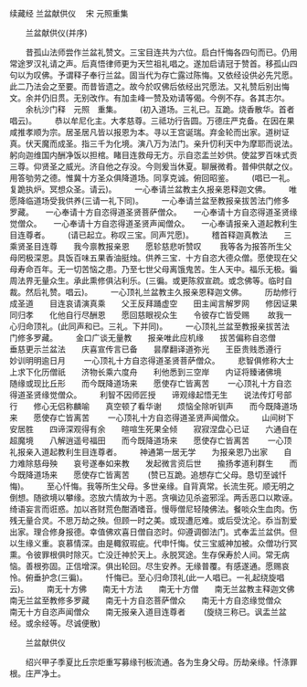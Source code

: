 续藏经   兰盆献供仪
　宋 元照重集
　　 

　　兰盆献供仪(并序)

　　昔孤山法师尝作兰盆礼赞文。三宝目连共为六位。启白忏悔各四句而已。仍用常途罗汉礼请之声。后真悟律师更为天竺祖礼唱之。遂加启请冠于赞首。移孤山四句以为叹佛。予谓释子奉行兰盆。固当代为存亡露过陈悔。又依经设供必先咒愿。此二乃法会之至要。而昔皆遗之。故今於叹佛后依经出咒愿法。又礼赞后别出悔文。余并仍旧贯。无别改作。有加圭峰一赞及劝请等偈。今例不存。各其志尔。
　　余杭沙门释　元照　重集。
　　(初入道场。三礼已。互跪。烧香散华。首者唱云)。
　　恭以牟尼化主。大孝慈尊。三祗功行告圆。万德庄严克备。在因在果咸推孝顺为宗。居圣居凡皆以报恩为本。寻以王宫诞瑞。弃金轮而出家。道树证真。伏天魔而成圣。指三千为化境。演八万为法门。亲升忉利天中为摩耶而说法。躬向迦维国内酬净饭以担棺。睹目连救母无方。示自恣盂兰妙供。使盆罗百味式贡三尊。仰贤圣之威光。济自他之存没。今则爰当休夏。聊展微肴。普伸供献之仪。用答劬劳之德。惟冀十方圣众俱降道场。同享克诚。俯回昭鉴。
　　(唱已一礼。复跪执炉。冥想众圣。请云)。
　　一心奉请兰盆教主久报亲恩释迦文佛。
　　唯愿降临道场受我供养(三请一礼下同)。
　　一心奉请兰盆至教报亲拔苦法门修多罗藏。　　一心奉请十方自恣得道圣贤菩萨僧众。　　一心奉请十方自恣得道圣贤缘觉僧众。　　一心奉请十方自恣得道圣贤声闻僧众。　　一心奉请报亲入道起教利生目连尊者。
　　(请已起立。称叹三宝。同声咒愿)。
　　稽首释迦真教法　　三乘贤圣目连尊　　我今禀教报亲恩　　愿轸慈悲听赞叹
　　我等各为报答所生父母罔极深恩。具饭百味五果香油挺烛。供养三宝．十方自恣大德众僧。愿使现在父母寿命百年。无一切苦恼之患。乃至七世父母离饿鬼苦。生人天中。福乐无极。徧周法界无量众生。承此熏修俱沾利乐。(三徧。或更陈叙宣疏。或念佛等。临时自裁。然后礼赞。唱云)。
　　一心顶礼兰盆教主久报亲恩释迦文佛。
　　历劫修行成圣道　　目连哀请演真乘　　父王反拜踊虚空　　田主闻言解罗网　　修因证果同归孝　　化他自行尽酬恩　　愿回慈眼视众生　　令彼存亡皆受赐
　　故我一心归命顶礼。(此同声和已。三礼。下并同)。
　　一心顶礼兰盆至教报亲拔苦法门修多罗藏。
　　金口广谈无量教　　报亲唯此应机缘　　拔苦偏称自恣僧　　垂慈更示兰盆法　　庆喜宣传言已备　　昙摩翻译道弥光　　王臣贵贱悉遵行　　妙训明明逾日月
　　一心顶礼十方自恣得道圣贤菩萨僧众。
　　悲智俱修称大士　　上求下化历僧祇　　济物长乘六度舟　　利他悉到三空岸　　内证将臻诸佛境　　随缘或现比丘形　　而今既降道场来　　愿使存亡皆离苦
　　一心顶礼十方自恣得道圣贤缘觉僧众。
　　利智不因师匠授　　谛观缘起悟无生　　说法传灯号部行　　修心无侣称麟喻　　真空顿了看华谢　　烦恼全除听钏声　　而今既降道场来　　愿使存亡皆离苦
　　一心顶礼十方自恣得道圣贤声闻僧众。
　　山间树下安居胜　　四谛深观得有余　　暄喧生死果全倾　　寂寂涅盘心已证　　六通自在超魔境　　八解逍遥号福田　　而今既降道场来　　愿使存亡皆离苦
　　一心顶礼报亲入道起教利生目连尊者。
　　神通第一居无学　　为报亲恩乃出家　　自力难除慈母殃　　哀号遂奉如来教　　发起微言资后世　　揄扬孝道利群生　　而今既降道场来　　愿使存亡皆离苦
　　(赞已互跪。追想存亡父母。恳切至诚忏悔)。
　　至心忏悔。我等所生父母。多世亲缘。自背真常。长流生死。顺无明之倒想。随欲境以攀缘。恣放六情故为十恶。贪嗔边见杀盗邪淫。两舌恶口以欺诬。绮语妄言而诳惑。加以吝财荒色酣酒嗜音。慢辱僧尼轻陵佛法。餐啖众生血肉。伤残无量合灵。不思万劫之殃。但顾一时之美。或现遭厄难。或后受沈沦。忝当割爱出家。理合修身报德。幸值佛欢喜日僧自恣时。仰遵调御法门。式奉盂兰盆供。但以生缘义重。哀慕情深。由是輙叙瑕疵。代申忏悔。仗三宝威神加被。众僧功行冥熏。令彼罪根俱时除灭。亡没迁神於天上。永脱冥途。生存保寿於人间。常无病恼。善根弥固。正信增深。俱出轮回。尽生安养。无缘普覆。有感遂通。愿赐哀怜。俯垂护念(三徧)。
　　忏悔已。至心归命顶礼(此一人唱已。一礼起绕旋唱云)。
　　南无十方佛　　南无十方法　　南无十方僧　　南无兰盆教主释迦文佛　　南无兰盆至教修多罗藏　　南无十方自恣菩萨僧众　　南无十方自恣缘觉僧众　　南无十方自恣声闻僧众　　南无报亲入道目连尊者
　　(旋绕三称已。讽盂兰盆经。或余经等。尽诚便散)

　　兰盆献供仪

　　绍兴甲子季夏比丘宗炬重写募缘刊板流通。各为生身父母。历劫亲缘。忏涤罪根。庄严净土。
